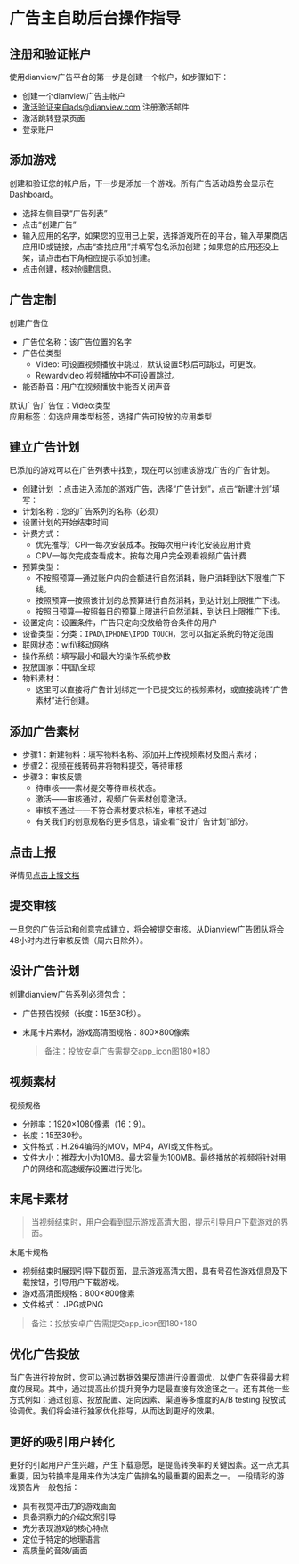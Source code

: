 # 广告主自助后台操作指导

## 注册和验证帐户  

使用dianview广告平台的第一步是创建一个帐户，如步骤如下：

- 创建一个dianview广告主帐户  
- 激活验证来自ads@dianview.com 注册激活邮件  
- 激活跳转登录页面  
- 登录账户 

## 添加游戏  

创建和验证您的帐户后，下一步是添加一个游戏。所有广告活动趋势会显示在Dashboard。  

- 选择左侧目录“广告列表”  
- 点击“创建广告”  
- 输入应用的名字，如果您的应用已上架，选择游戏所在的平台，输入苹果商店应用ID或链接，点击“查找应用”并填写包名添加创建；如果您的应用还没上架，请点击右下角相应提示添加创建。  
- 点击创建，核对创建信息。  

## 广告定制  

创建广告位  

- 广告位名称：该广告位置的名字    
- 广告位类型  
   - Video: 可设置视频播放中跳过，默认设置5秒后可跳过，可更改。  
   - Rewardvideo:视频播放中不可设置跳过。  
- 能否静音：用户在视频播放中能否关闭声音  

默认广告广告位：Video:类型  
应用标签：勾选应用类型标签，选择广告可投放的应用类型  

## 建立广告计划

已添加的游戏可以在广告列表中找到，现在可以创建该游戏广告的广告计划。  

- 创建计划 ：点击进入添加的游戏广告，选择“广告计划”，点击“新建计划”填写：  
- 计划名称：您的广告系列的名称（必须）
- 设置计划的开始结束时间
- 计费方式：
	- 优先推荐）CPI—每次安装成本。按每次用户转化安装应用计费 
	- CPV—每次完成查看成本。按每次用户完全观看视频广告计费
- 预算类型：
	- 不按照预算—通过账户内的金额进行自然消耗，账户消耗到达下限推广下线。
	- 按照预算—按照该计划的总预算进行自然消耗，到达计划上限推广下线。
	- 按照日预算—按照每日的预算上限进行自然消耗，到达日上限推广下线。
- 设置定向：设置条件，广告只定向投放给符合条件的用户
- 设备类型：分类：`IPAD\IPHONE\IPOD TOUCH`，您可以指定系统的特定范围
- 联网状态：wifi\移动网络
- 操作系统：填写最小和最大的操作系统参数
- 投放国家：中国\全球
- 物料素材：
	- 这里可以直接将广告计划绑定一个已提交过的视频素材，或直接跳转“广告素材”进行创建。

## 添加广告素材

- 步骤1：新建物料：填写物料名称、添加并上传视频素材及图片素材；
- 步骤2：视频在线转码并将物料提交，等待审核
- 步骤3：审核反馈
	- 待审核——素材提交等待审核状态。
	- 激活——审核通过，视频广告素材创意激活。
	- 审核不通过——不符合素材要求标准，审核不通过
	- 有关我们的创意规格的更多信息，请查看“设计广告计划”部分。

## 点击上报

详情见[点击上报文档](click_install_tracking.md)

## 提交审核

一旦您的广告活动和创意完成建立，将会被提交审核。从Dianview广告团队将会48小时内进行审核反馈（周六日除外）。

## 设计广告计划

创建dianview广告系列必须包含：

- 广告预告视频（长度：15至30秒）。
- 末尾卡片素材，游戏高清图规格：800×800像素 
	
	> 备注：投放安卓广告需提交app_icon图180*180

## 视频素材

视频规格

- 分辨率：1920×1080像素（16：9）。
- 长度：15至30秒。
- 文件格式：H.264编码的MOV，MP4，AVI或文件格式。
- 文件大小：推荐大小为10MB。最大容量为100MB。最终播放的视频将针对用户的网络和高速缓存设置进行优化。


## 末尾卡素材

> 当视频结束时，用户会看到显示游戏高清大图，提示引导用户下载游戏的界面。

末尾卡规格

- 视频结束时展现引导下载页面，显示游戏高清大图，具有号召性游戏信息及下载按钮，引导用户下载游戏。
- 游戏高清图规格：800×800像素 
- 文件格式： JPG或PNG

> 备注：投放安卓广告需提交app_icon图180*180


## 优化广告投放

当广告进行投放时，您可以通过数据效果反馈进行设置调优，以使广告获得最大程度的展现。其中，通过提高出价提升竞争力是最直接有效途径之一。还有其他一些方式例如：通过创意、投放配置、定向因素、渠道等多维度的A/B testing 投放试验调优。我们将会进行独家优化指导，从而达到更好的效果。

## 更好的吸引用户转化

更好的引起用户产生兴趣，产生下载意愿，是提高转换率的关键因素。这一点尤其重要，因为转换率是用来作为决定广告排名的最重要的因素之一。
一段精彩的游戏预告片一般包括：

- 具有视觉冲击力的游戏画面
- 具备洞察力的介绍文案引导
- 充分表现游戏的核心特点
- 定位于特定的地理语言
- 高质量的音效/画面
